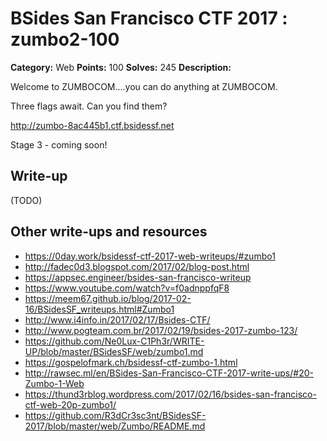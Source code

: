 # BSides San Francisco CTF 2017 : zumbo2-100

**Category:** Web
**Points:** 100
**Solves:** 245
**Description:**

Welcome to ZUMBOCOM....you can do anything at ZUMBOCOM.

Three flags await. Can you find them?

<http://zumbo-8ac445b1.ctf.bsidessf.net>

Stage 3 - coming soon!

## Write-up

(TODO)

## Other write-ups and resources

* https://0day.work/bsidessf-ctf-2017-web-writeups/#zumbo1
* http://fadec0d3.blogspot.com/2017/02/blog-post.html
* https://appsec.engineer/bsides-san-francisco-writeup
* https://www.youtube.com/watch?v=f0adnppfqF8
* https://meem67.github.io/blog/2017-02-16/BSidesSF_writeups.html#Zumbo1
* http://www.i4info.in/2017/02/17/Bsides-CTF/
* http://www.pogteam.com.br/2017/02/19/bsides-2017-zumbo-123/
* https://github.com/Ne0Lux-C1Ph3r/WRITE-UP/blob/master/BSidesSF/web/zumbo1.md
* https://gospelofmark.ch/bsidessf-ctf-zumbo-1.html
* http://rawsec.ml/en/BSides-San-Francisco-CTF-2017-write-ups/#20-Zumbo-1-Web
* https://thund3rblog.wordpress.com/2017/02/16/bsides-san-francisco-ctf-web-20p-zumbo1/
* https://github.com/R3dCr3sc3nt/BSidesSF-2017/blob/master/web/Zumbo/README.md
